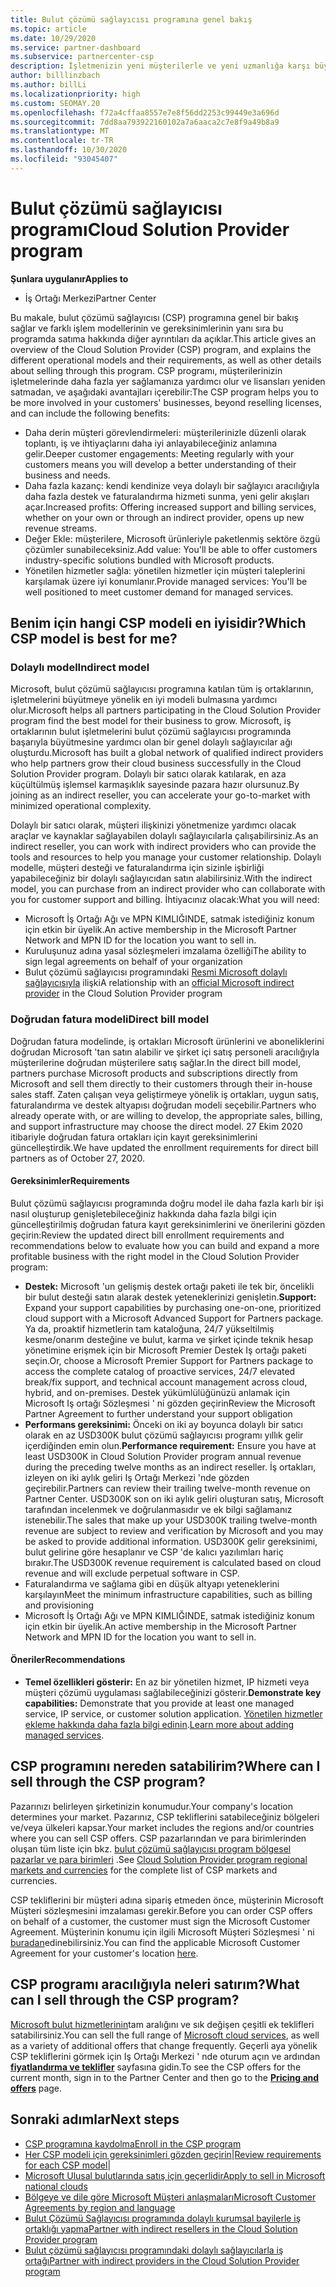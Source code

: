 ```yaml
---
title: Bulut çözümü sağlayıcısı programına genel bakış
ms.topic: article
ms.date: 10/29/2020
ms.service: partner-dashboard
ms.subservice: partnercenter-csp
description: İşletmenizin yeni müşterilerle ve yeni uzmanlığa karşı büyümesini sağlamak için bulut çözümü sağlayıcısı (CSP) programındaki avantajlar ve farklı modeller hakkında daha fazla bilgi edinin.
author: billlinzbach
ms.author: billLi
ms.localizationpriority: high
ms.custom: SEOMAY.20
ms.openlocfilehash: f72a4cffaa8557e7e8f56dd2253c99449e3a696d
ms.sourcegitcommit: 7dd8aa793922160102a7a6aaca2c7e8f9a49b8a9
ms.translationtype: MT
ms.contentlocale: tr-TR
ms.lasthandoff: 10/30/2020
ms.locfileid: "93045407"
---
```

# <a name="cloud-solution-provider-program"></a><span data-ttu-id="36f1a-103">Bulut çözümü sağlayıcısı programı</span><span class="sxs-lookup"><span data-stu-id="36f1a-103">Cloud Solution Provider program</span></span> 

<span data-ttu-id="36f1a-104">**Şunlara uygulanır**</span><span class="sxs-lookup"><span data-stu-id="36f1a-104">**Applies to**</span></span>

- <span data-ttu-id="36f1a-105">İş Ortağı Merkezi</span><span class="sxs-lookup"><span data-stu-id="36f1a-105">Partner Center</span></span>

<span data-ttu-id="36f1a-106">Bu makale, bulut çözümü sağlayıcısı (CSP) programına genel bir bakış sağlar ve farklı işlem modellerinin ve gereksinimlerinin yanı sıra bu programda satıma hakkında diğer ayrıntıları da açıklar.</span><span class="sxs-lookup"><span data-stu-id="36f1a-106">This article gives an overview of the Cloud Solution Provider (CSP) program, and explains the different operational models and their requirements, as well as other details about selling through this program.</span></span>  <span data-ttu-id="36f1a-107">CSP programı, müşterilerinizin işletmelerinde daha fazla yer sağlamanıza yardımcı olur ve lisansları yeniden satmadan, ve aşağıdaki avantajları içerebilir:</span><span class="sxs-lookup"><span data-stu-id="36f1a-107">The CSP program helps you to be more involved in your customers' businesses, beyond reselling licenses, and can include the following benefits:</span></span> 

- <span data-ttu-id="36f1a-108">Daha derin müşteri görevlendirmeleri: müşterilerinizle düzenli olarak toplantı, iş ve ihtiyaçlarını daha iyi anlayabileceğiniz anlamına gelir.</span><span class="sxs-lookup"><span data-stu-id="36f1a-108">Deeper customer engagements: Meeting regularly with your customers means you will develop a better understanding of their business and needs.</span></span>
- <span data-ttu-id="36f1a-109">Daha fazla kazanç: kendi kendinize veya dolaylı bir sağlayıcı aracılığıyla daha fazla destek ve faturalandırma hizmeti sunma, yeni gelir akışları açar.</span><span class="sxs-lookup"><span data-stu-id="36f1a-109">Increased profits: Offering increased support and billing services, whether on your own or through an indirect provider, opens up new revenue streams.</span></span>  
- <span data-ttu-id="36f1a-110">Değer Ekle: müşterilere, Microsoft ürünleriyle paketlenmiş sektöre özgü çözümler sunabileceksiniz.</span><span class="sxs-lookup"><span data-stu-id="36f1a-110">Add value: You'll be able to offer customers industry-specific solutions bundled with Microsoft products.</span></span>
- <span data-ttu-id="36f1a-111">Yönetilen hizmetler sağla: yönetilen hizmetler için müşteri taleplerini karşılamak üzere iyi konumlanır.</span><span class="sxs-lookup"><span data-stu-id="36f1a-111">Provide managed services: You'll be well positioned to meet customer demand for managed services.</span></span> 

## <a name="which-csp-model-is-best-for-me"></a><span data-ttu-id="36f1a-112">Benim için hangi CSP modeli en iyisidir?</span><span class="sxs-lookup"><span data-stu-id="36f1a-112">Which CSP model is best for me?</span></span>

### <a name="indirect-model"></a><span data-ttu-id="36f1a-113">Dolaylı model</span><span class="sxs-lookup"><span data-stu-id="36f1a-113">Indirect model</span></span>

<span data-ttu-id="36f1a-114">Microsoft, bulut çözümü sağlayıcısı programına katılan tüm iş ortaklarının, işletmelerini büyütmeye yönelik en iyi modeli bulmasına yardımcı olur.</span><span class="sxs-lookup"><span data-stu-id="36f1a-114">Microsoft helps all partners participating in the Cloud Solution Provider program find the best model for their business to grow.</span></span> <span data-ttu-id="36f1a-115">Microsoft, iş ortaklarının bulut işletmelerini bulut çözümü sağlayıcısı programında başarıyla büyütmesine yardımcı olan bir genel dolaylı sağlayıcılar ağı oluşturdu.</span><span class="sxs-lookup"><span data-stu-id="36f1a-115">Microsoft has built a global network of qualified indirect providers who help partners grow their cloud business successfully in the Cloud Solution Provider program.</span></span> <span data-ttu-id="36f1a-116">Dolaylı bir satıcı olarak katılarak, en aza küçültülmüş işlemsel karmaşıklık sayesinde pazara hazır olursunuz.</span><span class="sxs-lookup"><span data-stu-id="36f1a-116">By joining as an indirect reseller, you can accelerate your go-to-market with minimized operational complexity.</span></span> 

<span data-ttu-id="36f1a-117">Dolaylı bir satıcı olarak, müşteri ilişkinizi yönetmenize yardımcı olacak araçlar ve kaynaklar sağlayabilen dolaylı sağlayıcılarla çalışabilirsiniz.</span><span class="sxs-lookup"><span data-stu-id="36f1a-117">As an indirect reseller, you can work with indirect providers who can provide the tools and resources to help you manage your customer relationship.</span></span> <span data-ttu-id="36f1a-118">Dolaylı modelle, müşteri desteği ve faturalandırma için sizinle işbirliği yapabileceğiniz bir dolaylı sağlayıcıdan satın alabilirsiniz.</span><span class="sxs-lookup"><span data-stu-id="36f1a-118">With the indirect model, you can purchase from an indirect provider who can collaborate with you for customer support and billing.</span></span>
<span data-ttu-id="36f1a-119">İhtiyacınız olacak:</span><span class="sxs-lookup"><span data-stu-id="36f1a-119">What you will need:</span></span> 

- <span data-ttu-id="36f1a-120">Microsoft İş Ortağı Ağı ve MPN KIMLIĞINDE, satmak istediğiniz konum için etkin bir üyelik.</span><span class="sxs-lookup"><span data-stu-id="36f1a-120">An active membership in the Microsoft Partner Network and MPN ID for the location you want to sell in.</span></span>
- <span data-ttu-id="36f1a-121">Kuruluşunuz adına yasal sözleşmeleri imzalama özelliği</span><span class="sxs-lookup"><span data-stu-id="36f1a-121">The ability to sign legal agreements on behalf of your organization</span></span>
- <span data-ttu-id="36f1a-122">Bulut çözümü sağlayıcısı programındaki [Resmi Microsoft dolaylı sağlayıcısıyla](https://partnercenter.microsoft.com/partner/find-a-provider) ilişki</span><span class="sxs-lookup"><span data-stu-id="36f1a-122">A relationship with an [official Microsoft indirect provider](https://partnercenter.microsoft.com/partner/find-a-provider) in the Cloud Solution Provider program</span></span>

### <a name="direct-bill-model"></a><span data-ttu-id="36f1a-123">Doğrudan fatura modeli</span><span class="sxs-lookup"><span data-stu-id="36f1a-123">Direct bill model</span></span>

<span data-ttu-id="36f1a-124">Doğrudan fatura modelinde, iş ortakları Microsoft ürünlerini ve aboneliklerini doğrudan Microsoft 'tan satın alabilir ve şirket içi satış personeli aracılığıyla müşterilerine doğrudan müşterilere satış sağlar.</span><span class="sxs-lookup"><span data-stu-id="36f1a-124">In the direct bill model, partners purchase Microsoft products and subscriptions directly from Microsoft and sell them directly to their customers through their in-house sales staff.</span></span> <span data-ttu-id="36f1a-125">Zaten çalışan veya geliştirmeye yönelik iş ortakları, uygun satış, faturalandırma ve destek altyapısı doğrudan modeli seçebilir.</span><span class="sxs-lookup"><span data-stu-id="36f1a-125">Partners who already operate with, or are willing to develop, the appropriate sales, billing, and support infrastructure may choose the direct model.</span></span> <span data-ttu-id="36f1a-126">27 Ekim 2020 itibariyle doğrudan fatura ortakları için kayıt gereksinimlerini güncelleştirdik.</span><span class="sxs-lookup"><span data-stu-id="36f1a-126">We have updated the enrollment requirements for direct bill partners as of October 27, 2020.</span></span>

#### <a name="requirements"></a><span data-ttu-id="36f1a-127">Gereksinimler</span><span class="sxs-lookup"><span data-stu-id="36f1a-127">Requirements</span></span>

<span data-ttu-id="36f1a-128">Bulut çözümü sağlayıcısı programında doğru model ile daha fazla karlı bir işi nasıl oluşturup genişletebileceğiniz hakkında daha fazla bilgi için güncelleştirilmiş doğrudan fatura kayıt gereksinimlerini ve önerilerini gözden geçirin:</span><span class="sxs-lookup"><span data-stu-id="36f1a-128">Review the updated direct bill enrollment requirements and recommendations below to evaluate how you can build and expand a more profitable business with the right model in the Cloud Solution Provider program:</span></span>  

- <span data-ttu-id="36f1a-129">**Destek:** Microsoft 'un gelişmiş destek ortağı paketi ile tek bir, öncelikli bir bulut desteği satın alarak destek yeteneklerinizi genişletin.</span><span class="sxs-lookup"><span data-stu-id="36f1a-129">**Support:** Expand your support capabilities by purchasing one-on-one, prioritized cloud support with a Microsoft Advanced Support for Partners package.</span></span> <span data-ttu-id="36f1a-130">Ya da, proaktif hizmetlerin tam kataloğuna, 24/7 yükseltilmiş kesme/onarım desteğine ve bulut, karma ve şirket içinde teknik hesap yönetimine erişmek için bir Microsoft Premier Destek Iş ortağı paketi seçin.</span><span class="sxs-lookup"><span data-stu-id="36f1a-130">Or, choose a Microsoft Premier Support for Partners package to access the complete catalog of proactive services, 24/7 elevated break/fix support, and technical account management across cloud, hybrid, and on-premises.</span></span> <span data-ttu-id="36f1a-131">Destek yükümlülüğünüzü anlamak için Microsoft Iş ortağı Sözleşmesi ' ni gözden geçirin</span><span class="sxs-lookup"><span data-stu-id="36f1a-131">Review the Microsoft Partner Agreement to further understand your support obligation</span></span>
- <span data-ttu-id="36f1a-132">**Performans gereksinimi:** Önceki on iki ay boyunca dolaylı bir satıcı olarak en az USD300K bulut çözümü sağlayıcısı programı yıllık gelir içerdiğinden emin olun.</span><span class="sxs-lookup"><span data-stu-id="36f1a-132">**Performance requirement:** Ensure you have at least USD300K in Cloud Solution Provider program annual revenue during the preceding twelve months as an indirect reseller.</span></span> <span data-ttu-id="36f1a-133">İş ortakları, izleyen on iki aylık geliri Iş Ortağı Merkezi 'nde gözden geçirebilir.</span><span class="sxs-lookup"><span data-stu-id="36f1a-133">Partners can review their trailing twelve-month revenue on Partner Center.</span></span> <span data-ttu-id="36f1a-134">USD300K son on iki aylık geliri oluşturan satış, Microsoft tarafından incelenmek ve doğrulanmasıdır ve ek bilgi sağlamanız istenebilir.</span><span class="sxs-lookup"><span data-stu-id="36f1a-134">The sales that make up your USD300K trailing twelve-month revenue are subject to review and verification by Microsoft and you may be asked to provide additional information.</span></span> <span data-ttu-id="36f1a-135">USD300K gelir gereksinimi, bulut gelirine göre hesaplanır ve CSP 'de kalıcı yazılımları hariç bırakır.</span><span class="sxs-lookup"><span data-stu-id="36f1a-135">The USD300K revenue requirement is calculated based on cloud revenue and will exclude perpetual software in CSP.</span></span>
- <span data-ttu-id="36f1a-136">Faturalandırma ve sağlama gibi en düşük altyapı yeteneklerini karşılayın</span><span class="sxs-lookup"><span data-stu-id="36f1a-136">Meet the minimum infrastructure capabilities, such as billing and provisioning</span></span>
- <span data-ttu-id="36f1a-137">Microsoft İş Ortağı Ağı ve MPN KIMLIĞINDE, satmak istediğiniz konum için etkin bir üyelik.</span><span class="sxs-lookup"><span data-stu-id="36f1a-137">An active membership in the Microsoft Partner Network and MPN ID for the location you want to sell in.</span></span>

#### <a name="recommendations"></a><span data-ttu-id="36f1a-138">Öneriler</span><span class="sxs-lookup"><span data-stu-id="36f1a-138">Recommendations</span></span>

- <span data-ttu-id="36f1a-139">**Temel özellikleri gösterir:** En az bir yönetilen hizmet, IP hizmeti veya müşteri çözümü uygulaması sağlabileceğinizi gösterir.</span><span class="sxs-lookup"><span data-stu-id="36f1a-139">**Demonstrate key capabilities:** Demonstrate that you provide at least one managed service, IP service, or customer solution application.</span></span> <span data-ttu-id="36f1a-140">[Yönetilen hizmetler ekleme hakkında daha fazla bilgi edinin](https://partner.microsoft.com/solutions/managed-services).</span><span class="sxs-lookup"><span data-stu-id="36f1a-140">[Learn more about adding managed services](https://partner.microsoft.com/solutions/managed-services).</span></span> 

## <a name="where-can-i-sell-through-the-csp-program"></a><span data-ttu-id="36f1a-141">CSP programını nereden satabilirim?</span><span class="sxs-lookup"><span data-stu-id="36f1a-141">Where can I sell through the CSP program?</span></span>

<span data-ttu-id="36f1a-142">Pazarınızı belirleyen şirketinizin konumudur.</span><span class="sxs-lookup"><span data-stu-id="36f1a-142">Your company's location determines your market.</span></span> <span data-ttu-id="36f1a-143">Pazarınız, CSP tekliflerini satabileceğiniz bölgeleri ve/veya ülkeleri kapsar.</span><span class="sxs-lookup"><span data-stu-id="36f1a-143">Your market includes the regions and/or countries where you can sell CSP offers.</span></span> <span data-ttu-id="36f1a-144">CSP pazarlarından ve para birimlerinden oluşan tüm liste için bkz. [bulut çözümü sağlayıcısı program bölgesel pazarlar ve para birimleri](regional-authorization-overview.md) .</span><span class="sxs-lookup"><span data-stu-id="36f1a-144">See [Cloud Solution Provider program regional markets and currencies](regional-authorization-overview.md) for the complete list of CSP markets and currencies.</span></span>

<span data-ttu-id="36f1a-145">CSP tekliflerini bir müşteri adına sipariş etmeden önce, müşterinin Microsoft Müşteri sözleşmesini imzalaması gerekir.</span><span class="sxs-lookup"><span data-stu-id="36f1a-145">Before you can order CSP offers on behalf of a customer, the customer must sign the Microsoft Customer Agreement.</span></span> <span data-ttu-id="36f1a-146">Müşterinin konumu için ilgili Microsoft Müşteri Sözleşmesi ' ni [buradan](agreements.md)edinebilirsiniz.</span><span class="sxs-lookup"><span data-stu-id="36f1a-146">You can find the applicable Microsoft Customer Agreement for your customer's location [here](agreements.md).</span></span>  

## <a name="what-can-i-sell-through-the-csp-program"></a><span data-ttu-id="36f1a-147">CSP programı aracılığıyla neleri satırım?</span><span class="sxs-lookup"><span data-stu-id="36f1a-147">What can I sell through the CSP program?</span></span>

<span data-ttu-id="36f1a-148">[Microsoft bulut hizmetlerinin](https://partner.microsoft.com/cloud-solution-provider/products-and-services)tam aralığını ve sık değişen çeşitli ek teklifleri satabilirsiniz.</span><span class="sxs-lookup"><span data-stu-id="36f1a-148">You can sell the full range of [Microsoft cloud services](https://partner.microsoft.com/cloud-solution-provider/products-and-services), as well as a variety of additional offers that change frequently.</span></span> <span data-ttu-id="36f1a-149">Geçerli aya yönelik CSP tekliflerini görmek için Iş Ortağı Merkezi ' nde oturum açın ve ardından [**fiyatlandırma ve teklifler**](https://partnercenter.microsoft.com/pcv/sales) sayfasına gidin.</span><span class="sxs-lookup"><span data-stu-id="36f1a-149">To see the CSP offers for the current month, sign in to the Partner Center and then go to the [**Pricing and offers**](https://partnercenter.microsoft.com/pcv/sales) page.</span></span>

## <a name="next-steps"></a><span data-ttu-id="36f1a-150">Sonraki adımlar</span><span class="sxs-lookup"><span data-stu-id="36f1a-150">Next steps</span></span>

- [<span data-ttu-id="36f1a-151">CSP programına kaydolma</span><span class="sxs-lookup"><span data-stu-id="36f1a-151">Enroll in the CSP program</span></span>](enrolling-in-the-csp-program.md)
- <span data-ttu-id="36f1a-152">[Her CSP modeli için gereksinimleri gözden geçirin](https://partnercenter.microsoft.com/partner/cloud-solution-provider)|</span><span class="sxs-lookup"><span data-stu-id="36f1a-152">[Review requirements for each CSP model](https://partnercenter.microsoft.com/partner/cloud-solution-provider)|</span></span>
- [<span data-ttu-id="36f1a-153">Microsoft Ulusal bulutlarında satış için geçerlidir</span><span class="sxs-lookup"><span data-stu-id="36f1a-153">Apply to sell in Microsoft national clouds</span></span>](csp-national-clouds-overview.md)
- [<span data-ttu-id="36f1a-154">Bölgeye ve dile göre Microsoft Müşteri anlaşmaları</span><span class="sxs-lookup"><span data-stu-id="36f1a-154">Microsoft Customer Agreements by region and language</span></span>](agreements.md)
- [<span data-ttu-id="36f1a-155">Bulut Çözümü Sağlayıcısı programında dolaylı kurumsal bayilerle iş ortaklığı yapma</span><span class="sxs-lookup"><span data-stu-id="36f1a-155">Partner with indirect resellers in the Cloud Solution Provider program</span></span>](indirect-provider-tasks-in-partner-center.md)
- [<span data-ttu-id="36f1a-156">Bulut çözümü sağlayıcısı programındaki dolaylı sağlayıcılarla iş ortağı</span><span class="sxs-lookup"><span data-stu-id="36f1a-156">Partner with indirect providers in the Cloud Solution Provider program</span></span>](indirect-reseller-tasks-in-partner-center.md)
